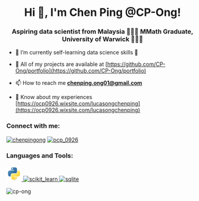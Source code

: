 <h1 align="center">Hi 👋, I'm Chen Ping @CP-Ong!</h1>
<h3 align="center">Aspiring data scientist from Malaysia 🧑🏻‍💻 MMath Graduate, University of Warwick 🧑🏻‍🎓</h3>

- 🌱 I’m currently self-learning data science skills 🎯

- 📁 All of my projects are available at [https://github.com/CP-Ong/portfolio](https://github.com/CP-Ong/portfolio)

- 📫 How to reach me **chenping.ong01@gmail.com**

- 📄 Know about my experiences [https://ocp0926.wixsite.com/lucasongchenping](https://ocp0926.wixsite.com/lucasongchenping)

<h3 align="left">Connect with me:</h3>
<p align="left">
<a href="https://linkedin.com/in/chenpingong" target="blank"><img align="center" src="https://raw.githubusercontent.com/rahuldkjain/github-profile-readme-generator/master/src/images/icons/Social/linked-in-alt.svg" alt="chenpingong" height="30" width="40" /></a>
<a href="https://instagram.com/ocp_0926" target="blank"><img align="center" src="https://raw.githubusercontent.com/rahuldkjain/github-profile-readme-generator/master/src/images/icons/Social/instagram.svg" alt="ocp_0926" height="30" width="40" /></a>
</p>

<h3 align="left">Languages and Tools:</h3>
<p align="left"> <a href="https://www.python.org" target="_blank" rel="noreferrer"> <img src="https://raw.githubusercontent.com/devicons/devicon/master/icons/python/python-original.svg" alt="python" width="40" height="40"/> </a> <a href="https://scikit-learn.org/" target="_blank" rel="noreferrer"> <img src="https://upload.wikimedia.org/wikipedia/commons/0/05/Scikit_learn_logo_small.svg" alt="scikit_learn" width="40" height="40"/> </a> <a href="https://www.sqlite.org/" target="_blank" rel="noreferrer"> <img src="https://www.vectorlogo.zone/logos/sqlite/sqlite-icon.svg" alt="sqlite" width="40" height="40"/> </a> </p>

<p><img align="center" src="https://github-readme-stats.vercel.app/api/top-langs?username=cp-ong&show_icons=true&locale=en&layout=compact" alt="cp-ong" /></p>
